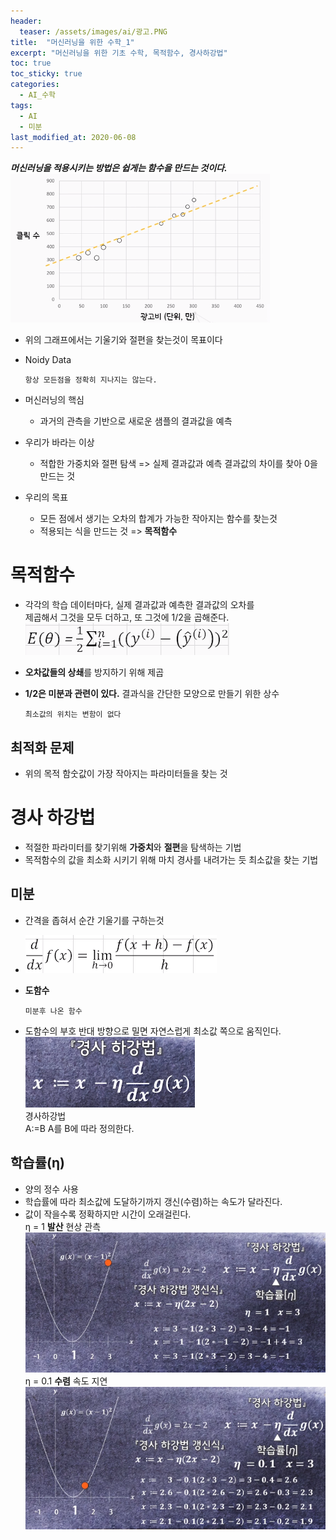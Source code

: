 ```yaml
---
header:
  teaser: /assets/images/ai/광고.PNG
title:  "머신러닝을 위한 수학_1"
excerpt: "머신러닝을 위한 기초 수학, 목적함수, 경사하강법"
toc: true
toc_sticky: true
categories:
  - AI_수학
tags:
  - AI
  - 미분
last_modified_at: 2020-06-08
---
```


***머신러닝을 적용시키는 방법은 쉽게는 함수을 만드는 것이다.***  
![광고](/assets/images/ai/광고.PNG)  
* 위의 그래프에서는 기울기와 절편을 찾는것이 목표이다
* Noidy Data 
  
      항상 모든점을 정확히 지나지는 않는다.
      
* 머신러닝의 핵심
  * 과거의 관측을 기반으로 새로운 샘플의 결과값을 예측
  
* 우리가 바라는 이상
  * 적합한 가중치와 절편 탐색 => 실제 결과값과 예측 결과값의 차이를 찾아 0을 만드는 것
  
* 우리의 목표
  * 모든 점에서 생기는 오차의 합계가 가능한 작아지는 함수를 찾는것
  * 적용되는 식을 만드는 것 => **목적함수**
  
# 목적함수
* 각각의 학습 데이터마다, 실제 결과값과 예측한 결과값의 오차를   
  제곱해서 그것을 모두 더하고, 또 그것에 1/2을 곱해준다.  
![목적함수](/assets/images/ai/목적함수.PNG)  
* **오차값들의 상쇄**를 방지하기 위해 제곱
* **1/2은 미분과 관련이 있다.** 결과식을 간단한 모양으로 만들기 위한 상수
  
      최소값의 위치는 변함이 없다

## 최적화 문제
* 위의 목적 함숫값이 가장 작아지는 파라미터들을 찾는 것

# 경사 하강법
  * 적절한 파라미터를 찾기위해 **가중치**와 **절편**을 탐색하는 기법
  * 목적함수의 값을 최소화 시키기 위해 마치 경사를 내려가는 듯 최소값을 찾는 기법
## 미분
  * 간격을 좁혀서 순간 기울기를 구하는것
  * ![미분](/assets/images/ai/미분.PNG)
  
  * **도함수** 
      
        미분후 나온 함수 
  * 도함수의 부호 반대 방향으로 밀면 자연스럽게 최소값 쪽으로 움직인다.  
  ![경사하강법](/assets/images/ai/경사하강법.PNG)  
  경사하강법  
  A:=B A를 B에 따라 정의한다.
  
## 학습률(η)
  * 양의 정수 사용
  * 학습률에 따라 최소값에 도달하기까지 갱신(수렴)하는 속도가 달라진다.
  * 값이 작을수록 정확하지만 시간이 오래걸린다.  
  η = 1 **발산** 현상 관측  
  ![발산](/assets/images/ai/발산.PNG)  
  η = 0.1 **수렴** 속도 지연  
  ![수렴](/assets/images/ai/수렴.PNG)  
    
